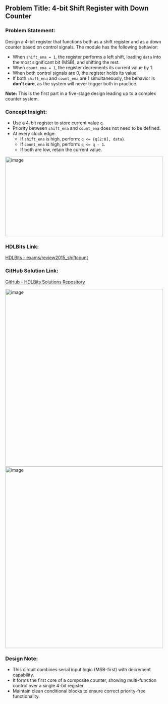 ## Problem Title: 4-bit Shift Register with Down Counter  
### Problem Statement:  
Design a 4-bit register that functions both as a shift register and as a down counter based on control signals. The module has the following behavior:
- When `shift_ena = 1`, the register performs a left shift, loading `data` into the most significant bit (MSB), and shifting the rest.
- When `count_ena = 1`, the register decrements its current value by 1.
- When both control signals are 0, the register holds its value.
- If both `shift_ena` and `count_ena` are 1 simultaneously, the behavior is **don't care**, as the system will never trigger both in practice.

**Note:** This is the first part in a five-stage design leading up to a complex counter system.

### Concept Insight:
- Use a 4-bit register to store current value `q`.
- Priority between `shift_ena` and `count_ena` does not need to be defined.
- At every clock edge:
  - If `shift_ena` is high, perform: `q <= {q[2:0], data}`.
  - If `count_ena` is high, perform: `q <= q - 1`.
  - If both are low, retain the current value.

<img width="500" height="252" alt="image" src="https://github.com/user-attachments/assets/835803df-8630-4c11-bfc9-3742377a2b84" />

### HDLBits Link:  
[HDLBits - exams/review2015_shiftcount](https://hdlbits.01xz.net/wiki/Exams/review2015_shiftcount)

### GitHub Solution Link:  
[GitHub - HDLBits Solutions Repository](https://github.com/eswardi/HDLBits_Solutions/blob/main/FSM/exams_review2015_shiftcount.v)

<img width="500" height="563" alt="image" src="https://github.com/user-attachments/assets/423ed69b-120c-46a9-bf97-bbcce1938425" />

<img width="500" height="575" alt="image" src="https://github.com/user-attachments/assets/8ac54a8c-63d9-4730-ae1b-f8e2ed662914" />

### Design Note:
- This circuit combines serial input logic (MSB-first) with decrement capability.
- It forms the first core of a composite counter, showing multi-function control over a single 4-bit register.
- Maintain clean conditional blocks to ensure correct priority-free functionality.
